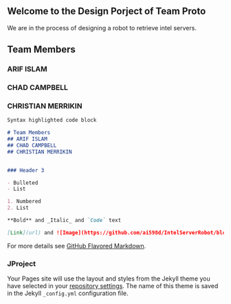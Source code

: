 ## Welcome to the Design Porject of Team Proto

We are in the process of designing a robot to retrieve intel servers.

## Team Members 
### ARIF ISLAM
### CHAD CAMPBELL
### CHRISTIAN MERRIKIN


```markdown
Syntax highlighted code block

# Team Members 
## ARIF ISLAM
## CHAD CAMPBELL
## CHRISTIAN MERRIKIN


### Header 3

- Bulleted
- List

1. Numbered
2. List

**Bold** and _Italic_ and `Code` text

[Link](url) and ![Image](https://github.com/ai598d/IntelServerRobot/blob/gh-pages/ISR_Final_CAD.png?raw=true)
```

For more details see [GitHub Flavored Markdown](https://guides.github.com/features/mastering-markdown/).

### JProject

Your Pages site will use the layout and styles from the Jekyll theme you have selected in your [repository settings](https://github.com/ai598d/IntelServerRobot/settings). The name of this theme is saved in the Jekyll `_config.yml` configuration file.

